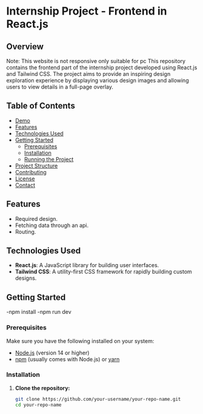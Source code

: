 
# Internship Project - Frontend in React.js

## Overview

Note: This website is not responsive only suitable for pc 
This repository contains the frontend part of the internship project developed using React.js and Tailwind CSS. The project aims to provide an inspiring design exploration experience by displaying various design images and allowing users to view details in a full-page overlay.

## Table of Contents

- [Demo](#demo)
- [Features](#features)
- [Technologies Used](#technologies-used)
- [Getting Started](#getting-started)
  - [Prerequisites](#prerequisites)
  - [Installation](#installation)
  - [Running the Project](#running-the-project)
- [Project Structure](#project-structure)
- [Contributing](#contributing)
- [License](#license)
- [Contact](#contact)



## Features

- Required design.
- Fetching data through an api.
- Routing.


## Technologies Used

- **React.js**: A JavaScript library for building user interfaces.
- **Tailwind CSS**: A utility-first CSS framework for rapidly building custom designs.

## Getting Started

-npm install
-npm run dev

### Prerequisites

Make sure you have the following installed on your system:

- [Node.js](https://nodejs.org/en/) (version 14 or higher)
- [npm](https://www.npmjs.com/) (usually comes with Node.js) or [yarn](https://yarnpkg.com/)

### Installation

1. **Clone the repository:**

   ```bash
   git clone https://github.com/your-username/your-repo-name.git
   cd your-repo-name
